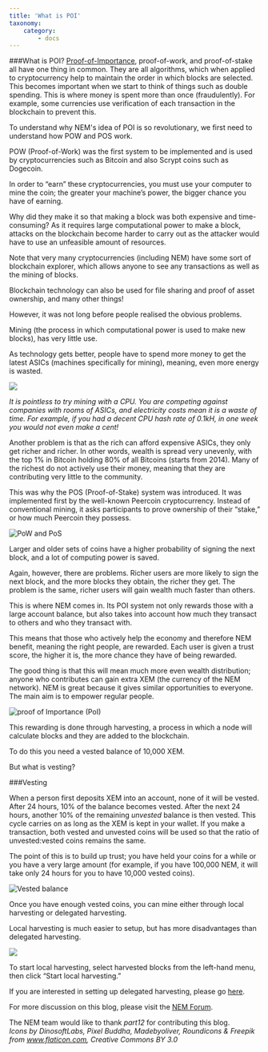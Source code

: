 ```yaml
---
title: 'What is POI'
taxonomy:
    category:
        - docs
---
```


###What is POI?
[Proof-of-Importance](http://nem.io/NEM_techRef.pdf#section.7), proof-of-work, and proof-of-stake all have one thing in common. They are all algorithms, which when applied to cryptocurrency help to maintain the order in which blocks are selected.  This becomes important when we start to think of things such as double spending. This is where money is spent more than once (fraudulently). For example, some currencies use verification of each transaction in the blockchain to prevent this.
 
To understand why NEM's idea of POI is so revolutionary, we first need to understand how POW and POS work.
 
POW (Proof-of-Work) was the first system to be implemented and is used by cryptocurrencies such as Bitcoin and also Scrypt coins such as Dogecoin.
 
In order to “earn” these cryptocurrencies, you must use your computer to mine the coin; the greater your machine’s power, the bigger chance you have of earning.
 
Why did they make it so that making a block was both expensive and time-consuming? As it requires large computational power to make a block, attacks on the blockchain become harder to carry out as the attacker would have to use an unfeasible amount of resources.
 
Note that very many cryptocurrencies (including NEM) have some sort of blockchain explorer, which allows anyone to see any transactions as well as the mining of blocks.
 
Blockchain technology can also be used for file sharing and proof of asset ownership, and many other things!
 
However, it was not long before people realised the obvious problems.
 
Mining (the process in which computational power is used to make new blocks), has very little use.
 
As technology gets better, people have to spend more money to get the latest ASICs (machines specifically for mining), meaning, even more energy is wasted.
 
 
![](http://i66.tinypic.com/2up9vms.jpg)
 
*It is pointless to try mining with a CPU. You are competing against companies with rooms of ASICs, and electricity costs mean it is a waste of time. For example, if you had a decent CPU hash rate of 0.1kH, in one week you would not even make a cent!*
 
Another problem is that as the rich can afford expensive ASICs, they only get richer and richer. In other words, wealth is spread very unevenly, with the top 1% in Bitcoin holding 80% of all Bitcoins (starts from 2014). Many of the richest do not actively use their money, meaning that they are contributing very little to the community.
 
This was why the POS (Proof-of-Stake) system was introduced. It was implemented first by the well-known Peercoin cryptocurrency. Instead of conventional mining, it asks participants to prove ownership of their “stake,” or how much Peercoin they possess.
 
![PoW and PoS](https://i.imgur.com/Asnc9CI.png)
 
Larger and older sets of coins have a higher probability of signing the next block, and a lot of computing power is saved.
 
Again, however, there are problems. Richer users are more likely to sign the next block, and the more blocks they obtain, the richer they get. The problem is the same, richer users will gain wealth much faster than others.
 
 
 
This is where NEM comes in. Its POI system not only rewards those with a large account balance, but also takes into account how much they transact to others and who they transact with.
 
This means that those who actively help the economy and therefore NEM benefit, meaning the right people, are rewarded. Each user is given a trust score, the higher it is, the more chance they have of being rewarded.
 
The good thing is that this will mean much more even wealth distribution; anyone who contributes can gain extra XEM (the currency of the NEM network). NEM is great because it gives similar opportunities to everyone. The main aim is to empower regular people.
 
![proof of Importance (PoI)](http://i.imgur.com/xNej2vZ.png)
 
This rewarding is done through harvesting, a process in which a node will calculate blocks and they are added to the blockchain.
 
To do this you need a vested balance of 10,000 XEM.
 
But what is vesting?
 
 
 
###Vesting
 
When a person first deposits XEM into an account, none of it will be vested. After 24 hours, 10% of the balance becomes vested. After the next 24 hours, another 10% of the remaining *unvested* balance is then vested. This cycle carries on as long as the XEM is kept in your wallet. If you make a transaction, both vested and unvested coins will be used so that the ratio of unvested:vested coins remains the same.
 
 
The point of this is to build up trust; you have held your coins for a while or you have a very large amount (for example, if you have 100,000 NEM, it will take only 24 hours for you to have 10,000 vested coins).
 
![Vested balance](http://i.imgur.com/bUwMVT9.png)
 
Once you have enough vested coins, you can mine either through local harvesting or delegated harvesting.
 
Local harvesting is much easier to setup, but has more disadvantages than delegated harvesting.
 
![](https://blog.nem.io/content/images/2015/03/Screenshot-2015-03-28-13-19-38.png)
 
To start local harvesting, select harvested blocks from the left-hand menu, then click “Start local harvesting.”
 
If you are interested in setting up delegated harvesting, please go [here](http://blog.nem.io/how-local-and-delegated-harvesting-works/).
 
For more discussion on this blog, please visit the [NEM Forum](https://forum.nem.io/). 
 
The NEM team would like to thank *part12* for contributing this blog.  
*Icons by DinosoftLabs, Pixel Buddha, Madebyoliver, Roundicons & Freepik from www.flaticon.com, Creative Commons BY 3.0*